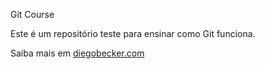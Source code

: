 Git Course

Este é um repositório teste para ensinar como Git funciona.

Saiba mais em [diegobecker.com](http://diegobecker.com)
